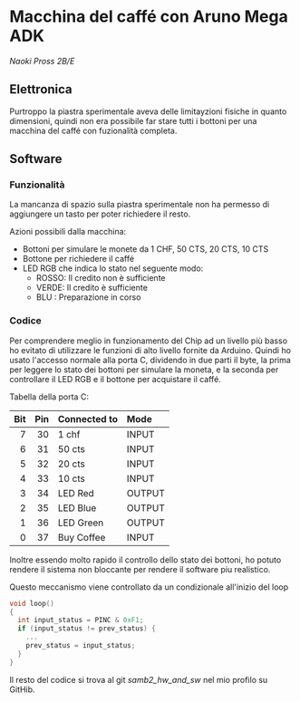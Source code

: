 # Macchina del caffé con Aruno Mega ADK
*Naoki Pross 2B/E*

## Elettronica
Purtroppo la piastra sperimentale aveva delle limitayzioni fisiche in quanto
dimensioni, quindi non era possibile far stare tutti i bottoni per una macchina
del caffé con fuzionalità completa.

## Software
### Funzionalità
La mancanza di spazio sulla piastra sperimentale non ha permesso di aggiungere
un tasto per poter richiedere il resto.

Azioni possibili dalla macchina:

  - Bottoni per simulare le monete da 1 CHF, 50 CTS, 20 CTS, 10 CTS
  - Bottone per richiedere il caffé
  - LED RGB che indica lo stato nel seguente modo:
    - ROSSO: Il credito non è sufficiente
    - VERDE: Il credito è sufficiente
    - BLU  : Preparazione in corso

### Codice 
Per comprendere meglio in funzionamento del Chip ad un livello più basso
ho evitato di utilizzare le funzioni di alto livello fornite da Arduino.
Quindi ho usato l'accesso normale alla porta C, dividendo in due parti il byte,
la prima per leggere lo stato dei bottoni per simulare la moneta,
e la seconda per controllare il LED RGB e il bottone per acquistare il caffé.

Tabella della porta C:

| Bit | Pin | Connected to | Mode   |
|----:|----:|:-------------|:-------|
|  7  |  30 | 1 chf        | INPUT  |
|  6  |  31 | 50 cts       | INPUT  |
|  5  |  32 | 20 cts       | INPUT  |
|  4  |  33 | 10 cts       | INPUT  |
|  3  |  34 | LED Red      | OUTPUT |
|  2  |  35 | LED Blue     | OUTPUT |
|  1  |  36 | LED Green    | OUTPUT |
|  0  |  37 | Buy Coffee   | INPUT  |

Inoltre essendo molto rapido il controllo dello stato dei bottoni,
ho potuto rendere il sistema non bloccante per rendere il software piu
realistico.

Questo meccanismo viene controllato da un condizionale all'inizio del loop
```C++
void loop()
{
  int input_status = PINC & 0xF1;
  if (input_status != prev_status) {
    ...
    prev_status = input_status;
  }
}
```

Il resto del codice si trova al git *samb2_hw_and_sw* nel mio profilo su
GitHib.
